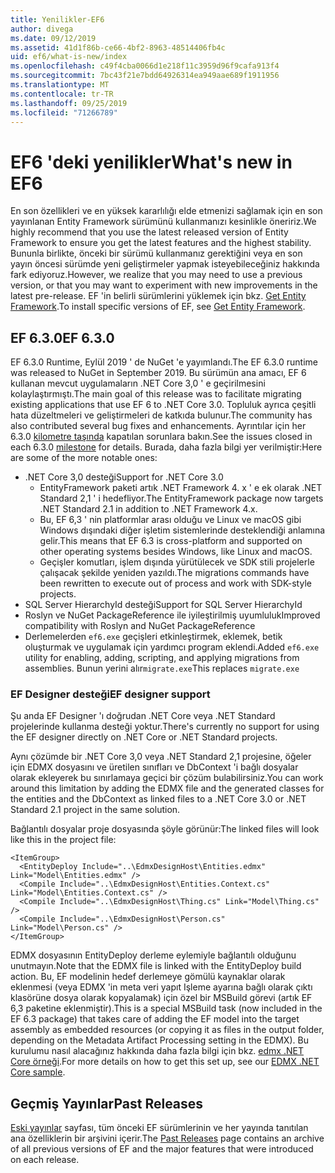 ```yaml
---
title: Yenilikler-EF6
author: divega
ms.date: 09/12/2019
ms.assetid: 41d1f86b-ce66-4bf2-8963-48514406fb4c
uid: ef6/what-is-new/index
ms.openlocfilehash: c49f4cba0066d1e218f11c3959d96f9cafa913f4
ms.sourcegitcommit: 7bc43f21e7bdd64926314ea949aae689f1911956
ms.translationtype: MT
ms.contentlocale: tr-TR
ms.lasthandoff: 09/25/2019
ms.locfileid: "71266789"
---
```

# <a name="whats-new-in-ef6"></a><span data-ttu-id="1fe0b-102">EF6 'deki yenilikler</span><span class="sxs-lookup"><span data-stu-id="1fe0b-102">What's new in EF6</span></span>

<span data-ttu-id="1fe0b-103">En son özellikleri ve en yüksek kararlılığı elde etmenizi sağlamak için en son yayınlanan Entity Framework sürümünü kullanmanızı kesinlikle öneririz.</span><span class="sxs-lookup"><span data-stu-id="1fe0b-103">We highly recommend that you use the latest released version of Entity Framework to ensure you get the latest features and the highest stability.</span></span>
<span data-ttu-id="1fe0b-104">Bununla birlikte, önceki bir sürümü kullanmanız gerektiğini veya en son yayın öncesi sürümde yeni geliştirmeler yapmak isteyebileceğiniz hakkında fark ediyoruz.</span><span class="sxs-lookup"><span data-stu-id="1fe0b-104">However, we realize that you may need to use a previous version, or that you may want to experiment with new improvements in the latest pre-release.</span></span>
<span data-ttu-id="1fe0b-105">EF 'in belirli sürümlerini yüklemek için bkz. [Get Entity Framework](~/ef6/fundamentals/install.md).</span><span class="sxs-lookup"><span data-stu-id="1fe0b-105">To install specific versions of EF, see [Get Entity Framework](~/ef6/fundamentals/install.md).</span></span>

## <a name="ef-630"></a><span data-ttu-id="1fe0b-106">EF 6.3.0</span><span class="sxs-lookup"><span data-stu-id="1fe0b-106">EF 6.3.0</span></span>

<span data-ttu-id="1fe0b-107">EF 6.3.0 Runtime, Eylül 2019 ' de NuGet 'e yayımlandı.</span><span class="sxs-lookup"><span data-stu-id="1fe0b-107">The EF 6.3.0 runtime was released to NuGet in September 2019.</span></span> <span data-ttu-id="1fe0b-108">Bu sürümün ana amacı, EF 6 kullanan mevcut uygulamaların .NET Core 3,0 ' e geçirilmesini kolaylaştırmıştı.</span><span class="sxs-lookup"><span data-stu-id="1fe0b-108">The main goal of this release was to facilitate migrating existing applications that use EF 6 to .NET Core 3.0.</span></span> <span data-ttu-id="1fe0b-109">Topluluk ayrıca çeşitli hata düzeltmeleri ve geliştirmeleri de katkıda bulunur.</span><span class="sxs-lookup"><span data-stu-id="1fe0b-109">The community has also contributed several bug fixes and enhancements.</span></span> <span data-ttu-id="1fe0b-110">Ayrıntılar için her 6.3.0 [kilometre taşında](https://github.com/aspnet/EntityFramework6/milestones?state=closed) kapatılan sorunlara bakın.</span><span class="sxs-lookup"><span data-stu-id="1fe0b-110">See the issues closed in each 6.3.0 [milestone](https://github.com/aspnet/EntityFramework6/milestones?state=closed) for details.</span></span> <span data-ttu-id="1fe0b-111">Burada, daha fazla bilgi yer verilmiştir:</span><span class="sxs-lookup"><span data-stu-id="1fe0b-111">Here are some of the more notable ones:</span></span>

- <span data-ttu-id="1fe0b-112">.NET Core 3,0 desteği</span><span class="sxs-lookup"><span data-stu-id="1fe0b-112">Support for .NET Core 3.0</span></span>
  - <span data-ttu-id="1fe0b-113">EntityFramework paketi artık .NET Framework 4. x ' e ek olarak .NET Standard 2,1 ' i hedefliyor.</span><span class="sxs-lookup"><span data-stu-id="1fe0b-113">The EntityFramework package now targets .NET Standard 2.1 in addition to .NET Framework 4.x.</span></span>
  - <span data-ttu-id="1fe0b-114">Bu, EF 6,3 ' nin platformlar arası olduğu ve Linux ve macOS gibi Windows dışındaki diğer işletim sistemlerinde desteklendiği anlamına gelir.</span><span class="sxs-lookup"><span data-stu-id="1fe0b-114">This means that EF 6.3 is cross-platform and supported on other operating systems besides Windows, like Linux and macOS.</span></span>
  - <span data-ttu-id="1fe0b-115">Geçişler komutları, işlem dışında yürütülecek ve SDK stili projelerle çalışacak şekilde yeniden yazıldı.</span><span class="sxs-lookup"><span data-stu-id="1fe0b-115">The migrations commands have been rewritten to execute out of process and work with SDK-style projects.</span></span>
- <span data-ttu-id="1fe0b-116">SQL Server HierarchyId desteği</span><span class="sxs-lookup"><span data-stu-id="1fe0b-116">Support for SQL Server HierarchyId</span></span>
- <span data-ttu-id="1fe0b-117">Roslyn ve NuGet PackageReference ile iyileştirilmiş uyumluluk</span><span class="sxs-lookup"><span data-stu-id="1fe0b-117">Improved compatibility with Roslyn and NuGet PackageReference</span></span>
- <span data-ttu-id="1fe0b-118">Derlemelerden `ef6.exe` geçişleri etkinleştirmek, eklemek, betik oluşturmak ve uygulamak için yardımcı program eklendi.</span><span class="sxs-lookup"><span data-stu-id="1fe0b-118">Added `ef6.exe` utility for enabling, adding, scripting, and applying migrations from assemblies.</span></span> <span data-ttu-id="1fe0b-119">Bunun yerini alır`migrate.exe`</span><span class="sxs-lookup"><span data-stu-id="1fe0b-119">This replaces `migrate.exe`</span></span>

### <a name="ef-designer-support"></a><span data-ttu-id="1fe0b-120">EF Designer desteği</span><span class="sxs-lookup"><span data-stu-id="1fe0b-120">EF designer support</span></span>

<span data-ttu-id="1fe0b-121">Şu anda EF Designer 'ı doğrudan .NET Core veya .NET Standard projelerinde kullanma desteği yoktur.</span><span class="sxs-lookup"><span data-stu-id="1fe0b-121">There's currently no support for using the EF designer directly on .NET Core or .NET Standard projects.</span></span> 

<span data-ttu-id="1fe0b-122">Aynı çözümde bir .NET Core 3,0 veya .NET Standard 2,1 projesine, öğeler için EDMX dosyasını ve üretilen sınıfları ve DbContext 'i bağlı dosyalar olarak ekleyerek bu sınırlamaya geçici bir çözüm bulabilirsiniz.</span><span class="sxs-lookup"><span data-stu-id="1fe0b-122">You can work around this limitation by adding the EDMX file and the generated classes for the entities and the DbContext as linked files to a .NET Core 3.0 or .NET Standard 2.1 project in the same solution.</span></span>

<span data-ttu-id="1fe0b-123">Bağlantılı dosyalar proje dosyasında şöyle görünür:</span><span class="sxs-lookup"><span data-stu-id="1fe0b-123">The linked files will look like this in the project file:</span></span>

``` csproj 
<ItemGroup>
  <EntityDeploy Include="..\EdmxDesignHost\Entities.edmx" Link="Model\Entities.edmx" />
  <Compile Include="..\EdmxDesignHost\Entities.Context.cs" Link="Model\Entities.Context.cs" />
  <Compile Include="..\EdmxDesignHost\Thing.cs" Link="Model\Thing.cs" />
  <Compile Include="..\EdmxDesignHost\Person.cs" Link="Model\Person.cs" />
</ItemGroup>
```

<span data-ttu-id="1fe0b-124">EDMX dosyasının EntityDeploy derleme eylemiyle bağlantılı olduğunu unutmayın.</span><span class="sxs-lookup"><span data-stu-id="1fe0b-124">Note that the EDMX file is linked with the EntityDeploy build action.</span></span> <span data-ttu-id="1fe0b-125">Bu, EF modelinin hedef derlemeye gömülü kaynaklar olarak eklenmesi (veya EDMX 'in meta veri yapıt Işleme ayarına bağlı olarak çıktı klasörüne dosya olarak kopyalamak) için özel bir MSBuild görevi (artık EF 6,3 paketine eklenmiştir).</span><span class="sxs-lookup"><span data-stu-id="1fe0b-125">This is a special MSBuild task (now included in the EF 6.3 package) that takes care of adding the EF model into the target assembly as embedded resources (or copying it as files in the output folder, depending on the Metadata Artifact Processing setting in the EDMX).</span></span> <span data-ttu-id="1fe0b-126">Bu kurulumu nasıl alacağınız hakkında daha fazla bilgi için bkz. [edmx .NET Core örneği](https://aka.ms/EdmxDotNetCoreSample).</span><span class="sxs-lookup"><span data-stu-id="1fe0b-126">For more details on how to get this set up, see our [EDMX .NET Core sample](https://aka.ms/EdmxDotNetCoreSample).</span></span>

## <a name="past-releases"></a><span data-ttu-id="1fe0b-127">Geçmiş Yayınlar</span><span class="sxs-lookup"><span data-stu-id="1fe0b-127">Past Releases</span></span>

<span data-ttu-id="1fe0b-128">[Eski yayınlar](past-releases.md) sayfası, tüm önceki EF sürümlerinin ve her yayında tanıtılan ana özelliklerin bir arşivini içerir.</span><span class="sxs-lookup"><span data-stu-id="1fe0b-128">The [Past Releases](past-releases.md) page contains an archive of all previous versions of EF and the major features that were introduced on each release.</span></span>
